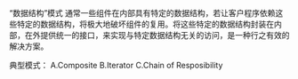 “数据结构”模式
	通常一些组件在内部具有特定的数据结构，若让客户程序依赖这些特定的数据结构，将极大地破坏组件的复用。将这些特定的数据结构封装在内部，在外提供统一的接口，来实现与特定数据结构无关的访问，是一种行之有效的解决方案。

典型模式：
	A.Composite
	B.Iterator
	C.Chain of Resposibility
